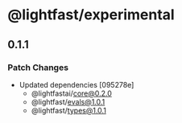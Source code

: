 # @lightfast/experimental

## 0.1.1

### Patch Changes

- Updated dependencies [095278e]
  - @lightfastai/core@0.2.0
  - @lightfast/evals@1.0.1
  - @lightfast/types@1.0.1
